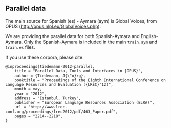 ## Parallel data

The main source for Spanish (es) - Aymara (aym) is Global Voices, from OPUS (http://opus.nlpl.eu/GlobalVoices.php). 

We are providing the parallel data for both Spanish-Aymara and English-Aymara. Only the Spanish-Aymara is included in the main ```train.aym``` and ```train.es``` files.

If you use these corpora, please cite:
```
@inproceedings{tiedemann-2012-parallel,
    title = "Parallel Data, Tools and Interfaces in {OPUS}",
    author = {Tiedemann, J{\"o}rg},
    booktitle = "Proceedings of the Eighth International Conference on Language Resources and Evaluation ({LREC}'12)",
    month = may,
    year = "2012",
    address = "Istanbul, Turkey",
    publisher = "European Language Resources Association (ELRA)",
    url = "http://www.lrec-conf.org/proceedings/lrec2012/pdf/463_Paper.pdf",
    pages = "2214--2218",
}
```
